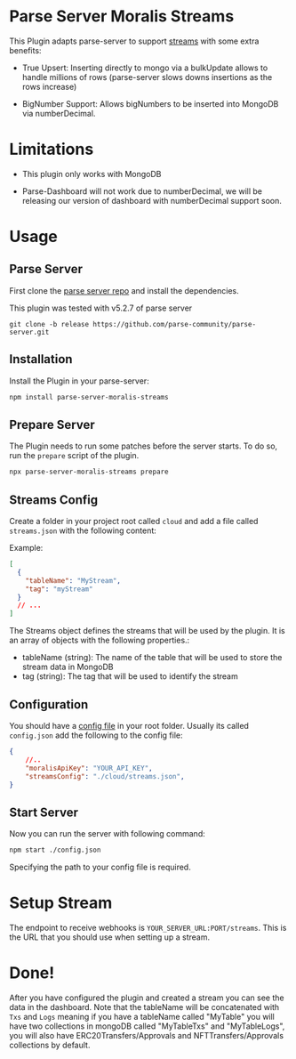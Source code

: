 # Parse Server Moralis Streams

This Plugin adapts parse-server to support [streams](https://github.com/MoralisWeb3/streams-beta) with some extra benefits:

- True Upsert: Inserting directly to mongo via a bulkUpdate allows to handle millions of rows (parse-server slows downs insertions as the rows increase)


- BigNumber Support: Allows bigNumbers to be inserted into MongoDB via numberDecimal.


# Limitations

- This plugin only works with MongoDB


- Parse-Dashboard will not work due to numberDecimal, we will be releasing
our version of dashboard with numberDecimal support soon. 

# Usage

## Parse Server

First clone the [parse server repo](https://github.com/parse-community/parse-server.git) and install the dependencies. 

This plugin was tested with v5.2.7 of parse server

```
git clone -b release https://github.com/parse-community/parse-server.git
```

## Installation

Install the Plugin in your parse-server:

```bash
npm install parse-server-moralis-streams
```

## Prepare Server

The Plugin needs to run some patches before the server starts. 
To do so, run the `prepare` script of the plugin.

```bash
npx parse-server-moralis-streams prepare
```

## Streams Config

Create a folder in your project root called `cloud` and add a file called `streams.json` with the following content:

Example:
```json
[
  {
    "tableName": "MyStream",
    "tag": "myStream"
  }
  // ...
]
```

The Streams object defines the streams that will be used by the plugin. It is an array of objects with the following properties.:

  - tableName (string): The name of the table that will be used to store the stream data in MongoDB
  - tag (string): The tag that will be used to identify the stream

## Configuration

You should have a [config file](http://parseplatform.org/parse-server/api/master/ParseServerOptions.html) in your root folder. 
Usually its called `config.json` add the following to the config file:

```json
{
    //..
    "moralisApiKey": "YOUR_API_KEY",
    "streamsConfig": "./cloud/streams.json",
}
```

## Start Server

Now you can run the server with following command:

```bash
npm start ./config.json
```

Specifying the path to your config file is required. 

# Setup Stream

The endpoint to receive webhooks is `YOUR_SERVER_URL:PORT/streams`. This is the URL that you should use when setting up a stream.

# Done!

After you have configured the plugin and created a stream you can see the data in the dashboard. Note that the tableName will be concatenated with `Txs` and `Logs` meaning if you have a tableName called "MyTable" you will have two collections in mongoDB called "MyTableTxs" and "MyTableLogs", you will also have ERC20Transfers/Approvals and NFTTransfers/Approvals collections by default.
